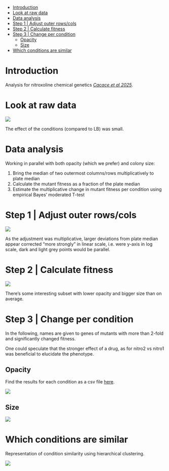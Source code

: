 -   [Introduction](#introduction)
-   [Look at raw data](#look-at-raw-data)
-   [Data analysis](#data-analysis)
-   [Step 1 | Adjust outer rows/cols](#step-1-adjust-outer-rowscols)
-   [Step 2 | Calculate fitness](#step-2-calculate-fitness)
-   [Step 3 | Change per condition](#step-3-change-per-condition)
    -   [Opacity](#opacity)
    -   [Size](#size)
-   [Which conditions are similar](#which-conditions-are-similar)

# Introduction

Analysis for nitroxoline chemical genetics [*Cacace et al
2025*](https://doi.org/10.1038/s41467-025-58730-5).

# Look at raw data

![](output/fig/unnamed-chunk-1-1.png)

The effect of the conditions (compared to LB) was small.

# Data analysis

Working in parallel with both opacity (which we prefer) and colony size:

1.  Bring the median of two outermost columns/rows multiplicatively to
    plate median
2.  Calculate the mutant fitness as a fraction of the plate median
3.  Estimate the multiplicative change in mutant fitness per condition
    using empirical Bayes’ moderated T-test

# Step 1 | Adjust outer rows/cols

![](output/fig/unnamed-chunk-3-1.png)

As the adjustment was multiplicative, larger deviations from plate
median appear corrected “more strongly” in linear scale, i.e. were
y-axis in log scale, dark and light grey points would be parallel.

# Step 2 | Calculate fitness

![](output/fig/unnamed-chunk-5-1.png)

There’s some interesting subset with lower opacity and bigger size than
on average.

# Step 3 | Change per condition

In the following, names are given to genes of mutants with more than
2-fold and significantly changed fitness.

One could speculate that the stronger effect of a drug, as for nitro2 vs
nitro1 was beneficial to elucidate the phenotype.

## Opacity

Find the results for each condition as a csv file [here](output/csv).

![](output/fig/unnamed-chunk-6-1.png)

## Size

![](output/fig/unnamed-chunk-7-1.png)

# Which conditions are similar

Representation of condition similarity using hierarchical clustering.

![](output/fig/unnamed-chunk-8-1.png)
